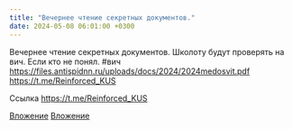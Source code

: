 ```yaml
---
title: "Вечернее чтение секретных документов."
date: 2024-05-08 06:01:00 +0300
---
```


Вечернее чтение секретных документов.
Школоту будут проверять на вич. Если кто не понял.
#вич
https://files.antispidnn.ru/uploads/docs/2024/2024medosvit.pdf
https://t.me/Reinforced_KUS

Ссылка
https://t.me/Reinforced_KUS

[Вложение](/assets/vk_photos/3/PBTZ67j_cIg.jpg)
[Вложение](https://t.me/Reinforced_KUS)
